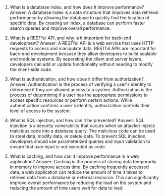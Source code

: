 1) What is a database index, and how does it improve performance?
Answer: A database index is a data structure that improves data retrieval performance by allowing the database to quickly find the location of specific data. By creating an index, a database can perform faster search queries and improve overall performance.

2) What is a RESTful API, and why is it important for back-end development?
Answer: A RESTful API is a web service that uses HTTP requests to access and manipulate data. RESTful APIs are important for back-end development because they allow developers to build scalable and modular systems. By separating the client and server layers, developers can add or update functionality without needing to modify the client-side code.

3) What is authentication, and how does it differ from authorization?
Answer: Authentication is the process of verifying a user's identity to determine if they are allowed access to a system. Authorization is the process of determining if a user has the appropriate permissions to access specific resources or perform certain actions. While authentication confirms a user's identity, authorization controls their level of access to the system.

4) What is SQL injection, and how can it be prevented?
Answer: SQL injection is a security vulnerability that occurs when an attacker injects malicious code into a database query. The malicious code can be used to steal data, modify data, or delete data. To prevent SQL injection, developers should use parameterized queries and input validation to ensure that user input is not executed as code.

5) What is caching, and how can it improve performance in a web application?
Answer: Caching is the process of storing data temporarily in memory to improve access time. By caching frequently accessed data, a web application can reduce the amount of time it takes to retrieve data from a database or external resource. This can significantly improve overall performance by reducing the load on the system and reducing the amount of time users wait for data to load.